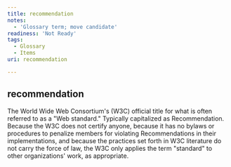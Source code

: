 ```yaml
---
title: recommendation
notes:
  - 'Glossary term; move candidate'
readiness: 'Not Ready'
tags:
  - Glossary
  - Items
uri: recommendation

---
```

## recommendation

The World Wide Web Consortium's (W3C) official title for what is often referred to as a "Web standard." Typically capitalized as Recommendation. Because the W3C does not certify anyone, because it has no bylaws or procedures to penalize members for violating Recommendations in their implementations, and because the practices set forth in W3C literature do not carry the force of law, the W3C only applies the term "standard" to other organizations' work, as appropriate.

